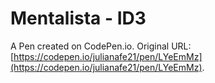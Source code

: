 # Mentalista - ID3

A Pen created on CodePen.io. Original URL: [https://codepen.io/julianafe21/pen/LYeEmMz](https://codepen.io/julianafe21/pen/LYeEmMz).


